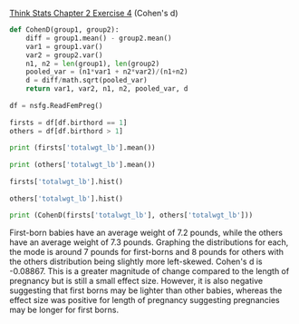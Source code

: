 [Think Stats Chapter 2 Exercise 4](http://greenteapress.com/thinkstats2/html/thinkstats2003.html#toc24) (Cohen's d)

>>
```python
def CohenD(group1, group2):
    diff = group1.mean() - group2.mean()
    var1 = group1.var()
    var2 = group2.var()
    n1, n2 = len(group1), len(group2)
    pooled_var = (n1*var1 + n2*var2)/(n1+n2)
    d = diff/math.sqrt(pooled_var)
    return var1, var2, n1, n2, pooled_var, d    
    
df = nsfg.ReadFemPreg()    
    
firsts = df[df.birthord == 1]   
others = df[df.birthord > 1]    
    
print (firsts['totalwgt_lb'].mean())
    
print (others['totalwgt_lb'].mean())    
    
firsts['totalwgt_lb'].hist()    
    
others['totalwgt_lb'].hist()    
    
print (CohenD(firsts['totalwgt_lb'], others['totalwgt_lb']))    
```
    
First-born babies have an average weight of 7.2 pounds, while the others have an average weight of 7.3 pounds. Graphing the distributions for each, the mode is around 7 pounds for first-borns and 8 pounds for others with the others distribution being slightly more left-skewed. Cohen's d is -0.08867. This is a greater magnitude of change compared to the length of pregnancy but is still a small effect size. However, it is also negative suggesting that first borns may be lighter than other babies, whereas the effect size was positive for length of pregnancy suggesting pregnancies may be longer for first borns. 
